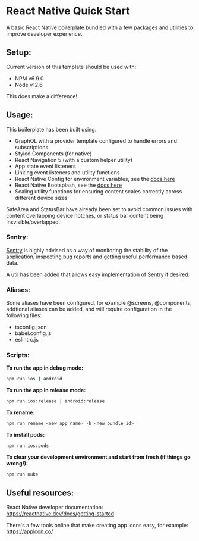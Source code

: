 # React Native Quick Start

A basic React Native boilerplate bundled with a few packages and utilities to improve developer experience.

## Setup:

Current version of this template should be used with:

- NPM v6.9.0
- Node v12.6

This does make a difference!

## Usage:

This boilerplate has been built using:

- GraphQL with a provider template configured to handle errors and subscriptions
- Styled Components (for native)
- React Navigation 5 (with a custom helper utility)
- App state event listeners
- Linking event listeners and utility functions
- React Native Config for environment variables, see the [docs here](https://github.com/luggit/react-native-config)
- React Native Bootsplash, see the [docs here](https://github.com/zoontek/react-native-bootsplash)
- Scaling utility functions for ensuring content scales correctly across different device sizes

SafeArea and StatusBar have already been set to avoid common issues with content overlapping device notches, or status bar content being insvisible/overlapped.

### Sentry:

[Sentry](https://sentry.io/welcome/) is highly advised as a way of monitoring the stability of the application, inspecting bug reports and getting useful performance based data.

A util has been added that allows easy implementation of Sentry if desired.

### Aliases:

Some aliases have been configured, for example @screens, @components, addtional aliases can be added, and will require configuration in the following files:

- tsconfig.json
- babel.config.js
- eslintrc.js

### Scripts:

**To run the app in debug mode:**

```bash
npm run ios | android
```

**To run the app in release mode:**

```bash
npm run ios:release | android:release
```

**To rename:**

```bash
npm run rename <new_app_name> -b <new_bundle_id>
```

**To install pods:**

```bash
npm run ios:pods
```

**To clear your development environment and start from fresh (if things go wrong!):**

```bash
npm run nuke
```

## Useful resources:

React Native developer documentation: https://reactnative.dev/docs/getting-started

There's a few tools online that make creating app icons easy, for example: https://appicon.co/
